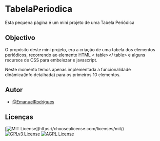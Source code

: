 # TabelaPeriodica

Esta pequena página é um mini projeto de uma Tabela Periódica


## Objectivo 

O propósito deste mini projeto, era a criação de uma tabela dos elementos periódicos, recorrendo ao elemento HTML < table></ table> e alguns recursos de CSS
para embelezar e javascript.

Neste momento temos apenas implementada a funcionalidade dinâmica(info detalhada) para os primeiros 10 elementos.
  
## Autor

- [@EmanuelRodrigues](https://github.com/Jarbbas)

  
## Licenças

[![MIT License](https://img.shields.io/apm/l/atomic-design-ui.svg?)](https://choosealicense.com/licenses/mit/)
[![GPLv3 License](https://img.shields.io/badge/License-GPL%20v3-yellow.svg)](https://opensource.org/licenses/)
[![AGPL License](https://img.shields.io/badge/license-AGPL-blue.svg)](http://www.gnu.org/licenses/agpl-3.0)

  
